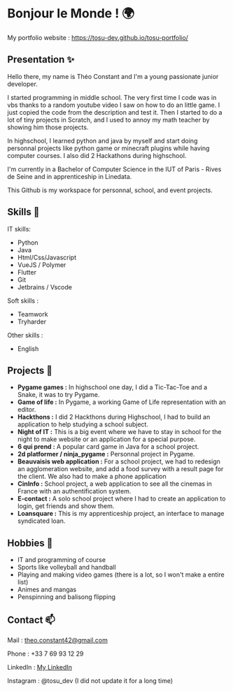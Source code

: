 # Bonjour le Monde ! 🌍

My portfolio website : https://tosu-dev.github.io/tosu-portfolio/

## Presentation ✨
Hello there, my name is Théo Constant and I'm a young passionate junior developer.

I started programming in middle school. The very first time I code was in vbs thanks to a random youtube video I saw on how to do an little game. I just copied the code from the description and test it. Then I started to do a lot of tiny projects in Scratch, and I used to annoy my math teacher by showing him those projects.

In highschool, I learned python and java by myself and start doing personnal projects like python game or minecraft plugins while having computer courses. I also did 2 Hackathons during highschool.

I'm currently in a Bachelor of Computer Science in the IUT of Paris - Rives de Seine and in apprenticeship in Linedata.

This Github is my workspace for personnal, school, and event projects.

## Skills 💪
IT skills:
- Python
- Java
- Html/Css/Javascript
- VueJS / Polymer
- Flutter
- Git
- Jetbrains / Vscode

Soft skills :
- Teamwork
- Tryharder

Other skills :
- English


## Projects 🌱
- **Pygame games :** In highschool one day, I did a Tic-Tac-Toe and a Snake, it was to try Pygame.
- **Game of life :** In Pygame, a working Game of Life representation with an editor.
- **Hackthons :** I did 2 Hackthons during Highschool, I had to build an application to help studying a school subject.
- **Night of IT :** This is a big event where we have to stay in school for the night to make website or an application for a special purpose.
- **6 qui prend :** A popular card game in Java for a school project.
- **2d platformer / ninja_pygame :** Personnal project in Pygame.
- **Beauvaisis web application :** For a school project, we had to redesign an agglomeration website, and add a food survey with a result page for the client. We also had to make a phone application
- **CinInfo :** School project, a web application to see all the cinemas in France with an authentification system. 
- **E-contact :** A solo school project where I had to create an application to login, get friends and show them.
- **Loansquare :** This is my apprenticeship project, an interface to manage syndicated loan.

## Hobbies 🎊
- IT and programming of course
- Sports like volleyball and handball
- Playing and making video games (there is a lot, so I won't make a entire list)
- Animes and mangas
- Penspinning and balisong flipping


## Contact 📫
Mail : theo.constant42@gmail.com

Phone : +33 7 69 93 12 29

LinkedIn : [My LinkedIn](linkedin.com/in/théo-constant-b4682b227p)

Instagram : @tosu_dev (I did not update it for a long time)

<!--
**tosu-dev/tosu-dev** is a ✨ _special_ ✨ repository because its `README.md` (this file) appears on your GitHub profile.

Here are some ideas to get you started:

- 🔭 I’m currently working on ...
- 🌱 I’m currently learning ...
- 👯 I’m looking to collaborate on ...
- 🤔 I’m looking for help with ...
- 💬 Ask me about ...
- 📫 How to reach me: ...
- 😄 Pronouns: ...
- ⚡ Fun fact: ...
-->
